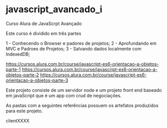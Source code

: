 # javascript_avancado_i

Curso Alura de JavaScrpt Avançado

Este curso é dividido em três partes

1 - Conhecendo o Browser e padores de projetos;
2 - Aprofundando em MVC e Padroes de Projetos;
3 - Salvando dados localmente com IndexedDB;

https://cursos.alura.com.br/course/javascript-es6-orientacao-a-objetos-parte-1
https://cursos.alura.com.br/course/javascript-es6-orientacao-a-objetos-parte-2
https://cursos.alura.com.br/course/javascript-es6-orientacao-a-objetos-parte-3


Este projeto consiste de um servidor node e um projeto front end baseado em javaScript que é um app com crud de negociações.

As pastas com a seguintes referências possuem os artefatos produzidos para este projeto.

clientXXXX